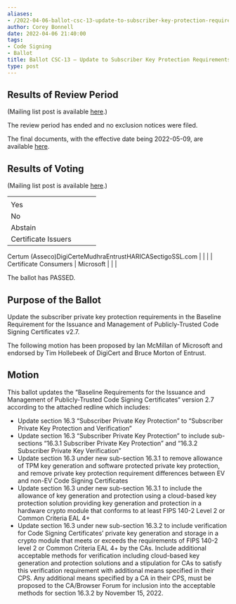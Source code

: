 ```yaml
---
aliases:
- /2022-04-06-ballot-csc-13-update-to-subscriber-key-protection-requirements/
author: Corey Bonnell
date: 2022-04-06 21:40:00
tags:
- Code Signing
- Ballot
title: Ballot CSC-13 – Update to Subscriber Key Protection Requirements
type: post
---
```


## Results of Review Period 

(Mailing list post is available [here][1].)

The review period has ended and no exclusion notices were filed.

The final documents, with the effective date being 2022-05-09, are available [here][2].

## Results of Voting 

(Mailing list post is available [here][3].)

| | | | |
| --- | --- | --- | --- |
| |
Yes |
No |
Abstain | |
Certificate Issuers |
Certum (Asseco)DigiCerteMudhraEntrustHARICASectigoSSL.com
| | | |
Certificate Consumers |
Microsoft
| | |

The ballot has PASSED.

## Purpose of the Ballot 

Update the subscriber private key protection requirements in the Baseline Requirement for the Issuance and Management of Publicly-Trusted Code Signing Certificates v2.7.

The following motion has been proposed by Ian McMillan of Microsoft and endorsed by Tim Hollebeek of DigiCert and Bruce Morton of Entrust.

## Motion 

This ballot updates the “Baseline Requirements for the Issuance and Management of Publicly‐Trusted Code Signing Certificates“ version 2.7 according to the attached redline which includes:

- Update section 16.3 “Subscriber Private Key Protection” to “Subscriber Private Key Protection and Verification”
- Update section 16.3 “Subscriber Private Key Protection” to include sub-sections “16.3.1 Subscriber Private Key Protection” and “16.3.2 Subscriber Private Key Verification”
- Update section 16.3 under new sub-section 16.3.1 to remove allowance of TPM key generation and software protected private key protection, and remove private key protection requirement differences between EV and non-EV Code Signing Certificates
- Update section 16.3 under new sub-section 16.3.1 to include the allowance of key generation and protection using a cloud-based key protection solution providing key generation and protection in a hardware crypto module that conforms to at least FIPS 140-2 Level 2 or Common Criteria EAL 4+
- Update section 16.3 under new sub-section 16.3.2 to include verification for Code Signing Certificates’ private key generation and storage in a crypto module that meets or exceeds the requirements of FIPS 140-2 level 2 or Common Criteria EAL 4+ by the CAs. Include additional acceptable methods for verification including cloud-based key generation and protection solutions and a stipulation for CAs to satisfy this verification requirement with additional means specified in their CPS. Any additional means specified by a CA in their CPS, must be proposed to the CA/Browser Forum for inclusion into the acceptable methods for section 16.3.2 by November 15, 2022.

[1]: https://lists.cabforum.org/pipermail/cscwg-public/2022-May/000793.html
[2]: /working-groups/code-signing/documents/
[3]: https://lists.cabforum.org/pipermail/cscwg-public/2022-April/000782.html